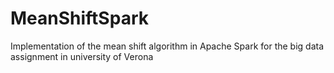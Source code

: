 # MeanShiftSpark
Implementation of the mean shift algorithm in Apache Spark for the big data assignment in university of Verona
